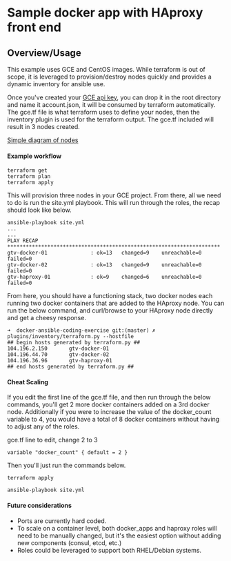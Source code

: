 # Sample docker app with HAproxy front end

## Overview/Usage

This example uses GCE and CentOS images. While terraform is out of scope, it is leveraged to provision/destroy nodes quickly and provides a dynamic inventory for ansible use.

Once you've created your [GCE api key](https://support.google.com/cloud/answer/6158862#service-accounts), you can drop it in the root directory and name it account.json, it will be consumed by terraform automatically. The gce.tf file is what terraform uses to define your nodes, then the inventory plugin is used for the terraform output. The gce.tf included will result in 3 nodes created.

[Simple diagram of nodes](https://drive.google.com/file/d/0B_pF2IpGCY5va3kycDhuZnVTdUk/view?usp=sharing)

#### Example workflow

```
terraform get
terraform plan
terraform apply
```

This will provision three nodes in your GCE project. From there, all we need to do is run the site.yml playbook. This will run through the roles, the recap should look like below.

```
ansible-playbook site.yml
...
...
PLAY RECAP *********************************************************************
gtv-docker-01              : ok=13   changed=9    unreachable=0    failed=0
gtv-docker-02              : ok=13   changed=9    unreachable=0    failed=0
gtv-haproxy-01             : ok=9    changed=6    unreachable=0    failed=0
```

From here, you should have a functioning stack, two docker nodes each running two docker containers that are added to the HAproxy node. You can run the below command, and curl/browse to your HAproxy node directly and get a cheesy response.

```
➜  docker-ansible-coding-exercise git:(master) ✗ plugins/inventory/terraform.py --hostfile
## begin hosts generated by terraform.py ##
104.196.2.150   	gtv-docker-01
104.196.44.70   	gtv-docker-02
104.196.36.96   	gtv-haproxy-01
## end hosts generated by terraform.py ##
```

#### Cheat Scaling
If you edit the first line of the gce.tf file, and then run through the below commands, you'll get 2 more docker containers added on a 3rd docker node. Additionally if you were to increase the value of the docker_count variable to 4, you would have a total of 8 docker containers without having to adjust any of the roles.

gce.tf line to edit, change 2 to 3
```
variable "docker_count" { default = 2 }
```

Then you'll just run the commands below.
```
terraform apply
```

```
ansible-playbook site.yml
```


#### Future considerations

- Ports are currently hard coded.
- To scale on a container level, both docker_apps and haproxy roles will need to be manually changed, but it's the easiest option without adding new components (consul, etcd, etc.)
- Roles could be leveraged to support both RHEL/Debian systems.
